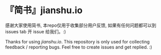 『简书』jianshu.io
==========

感谢大家使用简书, 本repo仅用于收集部分用户反馈, 如果有任何问题都可以到 issues tab 开 issue 给我们。:)

Thanks for using *jianshu.io*. This repository is only used for collecting feedback / reporting bugs. Feel free to create issues and get replied. :) 
